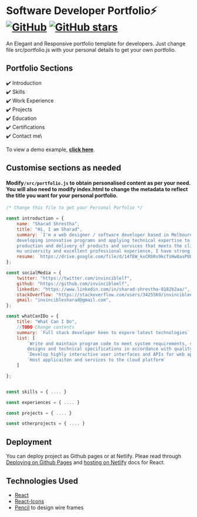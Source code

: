 # Software Developer Portfolio⚡️ [![GitHub](https://img.shields.io/github/license/invincibleelf/portfolio-react?color=blue)](https://github.com/invincibleelf/portfolio-react/LICENSE) [![GitHub stars](https://img.shields.io/github/stars/invincibleelf/portfolio-react)](https://github.com/invincibleelf/portfolio-react/stargazers)

An Elegant and Responsive portfolio template for developers. Just change file src/portfolio.js with your personal details to get your own portfolio.

## Portfolio Sections
✔️ Introduction\
✔️ Skills\
✔️ Work Experience\
✔️ Projects\
✔️ Education\
✔️ Certifications\
✔️ Contact me\

To view a demo example, **[click here](https://sharadshrestha.netlify.app/)**.

## Customise sections as needed
#### Modify`/src/portfolio.js` to obtain personalised content as per your need. You will also need to modify index.html to change the metadata to reflect the title you want for your personal portfolio.
```javascript
/* Change this file to get your Personal Porfolio */

const introduction = {
    name: "Sharad Shrestha",
    title: "Hi, I am Sharad",
    summary: `I'm a web designer / software developer based in Melbourne, Australia, with a passion of 
    developing innovative programs and applying technical expertise to ensure
    production and delivery of products and services that meets the client requirements. With high achievements during 
    mu university and excellent professional experience, I have strong technical skills and programming knowledge.`,
    resume: `https://drive.google.com/file/d/14fEW_kxCRbRs9kcTsHw8asPUQpcJNQ2C/view?usp=sharing`
};

const socialMedia = {
    twitter: "https://twitter.com/invinciblelf",
    github: "https://github.com/invincibleelf",
    linkedin: "https://www.linkedin.com/in/sharad-shrestha-0182b2aa/",
    stackOverflow: "https://stackoverflow.com/users/3425569/invincibleelf",
    gmail: "invinciblesharad@gmail.com",
};

const whatCanIDo = {
    title: "What Can I Do",
    //TODO Change contents
    summary: `Full stack developer keen to expore latest technologies`,
    list: [
        `Write and maintain program code to meet system requirements, system
        designs and technical specifications in accordance with quality standards`,
        `Develop highly interactive user interfaces and APIs for web applications`,
        `Host applicaiton and services to the cloud platform`
    ]

};


const skills = { .... }

const experiences = { .... }

const projects = { .... }

const otherprojects = { .... }

```
## Deployment
You can deploy project as Github pages or at Netlify. Pleae read through [Deploying on Github Pages](https://create-react-app.dev/docs/deployment/#github-pages) and [hosting on Netlify](https://create-react-app.dev/docs/deployment/#netlify) docs for React. 

## Technologies Used 

- [React](https://reactjs.org/)
- [React-Icons](https://react-icons.github.io/react-icons/)
- [Pencil](https://pencil.evolus.vn/wiki/devguide/Introduction.html) to design wire frames 
